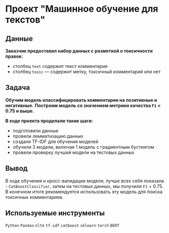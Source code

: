 # Проект "Машинное обучение для текстов"

## Данные

**Заказчик предоставил набор данных с разметкой о токсичности правок:**
- столбец `text` содержит текст комментария
- столбец `toxic` — содержит метку, токсичный комментарий или нет

## Задача
**Обучим модель классифицировать комментарии на позитивные и негативные.**
**Построим модель со значением метрики качества `F1` = 0.75 и выше.**

**В ходе проекта проделали такие шаги:**

- подготовили данные
- провели лемматизацию данных
- создали TF-IDF для обучения моделей
- обучили 3 модели, включая 1 модель с градиентным бустингом
- провели проверку лучшей модели на тестовых данных

## Вывод

В ходе обучения и кросс-валидации модели, лучше всех себя показала - `CatBoostClassifier`, затем на тестовых данных, мы получили `F1` = 0.75. В конечном итоге рекомендуется использовать эту модель для поиска токсичных комментариев.

## Используемые инструменты
`Python` `Pandas` `nltk` `tf-idf` `catboost` `sklearn` `torch` `BERT`
